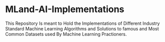 # MLand-AI-Implementations
This Repository Is meant to Hold the Implementations of Different Industry Standard Machine Learning Algorithms and Solutions to famous and Most Common Datasets used By Machine Learning Practioners.
